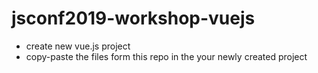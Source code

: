 ﻿# jsconf2019-workshop-vuejs
 
 - create new vue.js project
 - copy-paste the files form this repo in the your newly created project
